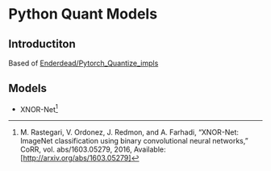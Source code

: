 # Python Quant Models

## Introductiton

Based of [Enderdead/Pytorch_Quantize_impls](https://github.com/Enderdead/Pytorch_Quantize_impls>)

## Models

- XNOR-Net[^1]

<!-- References -->

[^1]: M. Rastegari, V. Ordonez, J. Redmon, and A. Farhadi, “XNOR-Net: ImageNet classification using binary convolutional neural networks,” CoRR, vol. abs/1603.05279, 2016, Available: [http://arxiv.org/abs/1603.05279]
